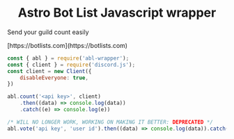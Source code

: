 <h1 align="center">Astro Bot List Javascript wrapper</h1>

<p>Send your guild count easily</p>
[https://botlists.com](https://botlists.com)

```js
const { abl } = require('abl-wrapper');
const { client } = require('discord.js');
const client = new Client({
    disableEveryone: true,
})

abl.count('<api key>', client)
    .then((data) => console.log(data))
    .catch((e) => console.log(e))
```

```js
/* WILL NO LONGER WORK, WORKING ON MAKING IT BETTER: DEPRECATED */
abl.vote('api key', 'user id').then((data) => console.log(data)).catch((e) => console.log(e))
```
